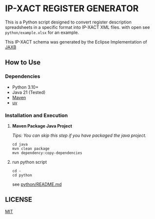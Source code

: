 # IP-XACT REGISTER GENERATOR

This is a Python script designed to convert register description spreadsheets in a specific format into IP-XACT XML files. with open see `python/example.xlsx` for an example.

This IP-XACT schema was generated by the Eclipse Implementation of [JAXB](https://eclipse-ee4j.github.io/jaxb-ri)

## How to Use

### Dependencies

- Python 3.10+
- Java 21 (Tested)
- [Maven](https://maven.apache.org/)
- [uv](https://docs.astral.sh/uv/)

### Installation and Execution

1. **Maven Package Java Project**
   
    *Tips: You can skip this step if you have packaged the java project.*

    ```Shell
    cd java
    mvn clean package
    mvn dependency:copy-dependencies
    ```

3. run python script

    ```Shell
    cd -
    cd python
    ```
    see [python/README.md](python/README.md)

## LICENSE

[MIT](LICENSE)

